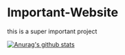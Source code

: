 # Important-Website
this is a super important project

[![Anurag's github stats](https://github-readme-stats.vercel.app/api?username=daniellawson9999)](https://github.com/anuraghazra/github-readme-stats)

